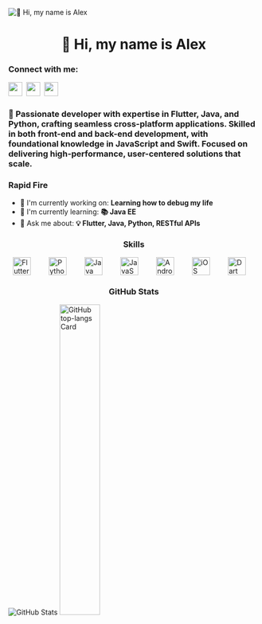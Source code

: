 ![👋 Hi, my name is Alex](https://www.cloudtransformation.com.sg/wp-content/uploads/2018/08/banner-softwaredev.jpg)

<div id="toc">
  <ul align="center" style="list-style: none">
    <summary>
      <h1>
        👋 Hi, my name is Alex
      </h1>
    </summary>
  </ul>
</div>

**<h3 align="left">Connect with me:</h3>** 
<p align="left"><a href="https://github.com/Al3x18" target="_blank"><img src="https://img.shields.io/badge/GitHub-100000?style=for-the-badge&logo=github&logoColor=white" height="28" style="margin-right: 4px"></a> <a href="https://www.linkedin.com/in/alex-de-pasquale-28535860" target="_blank"><img src="https://img.shields.io/badge/LinkedIn-0077B5?style=for-the-badge&logo=linkedin&logoColor=white" height="28" style="margin-right: 4px"></a> <a href="https://twitter.com/AlexDePasquale7" target="_blank"><img src="https://img.shields.io/badge/Twitter-000000?style=for-the-badge&logo=X&logoColor=white" height="28" style="margin-right: 4px"></a></p>

 **<h3 align="left">🚀 Passionate developer with expertise in Flutter, Java, and Python, crafting seamless cross-platform applications. Skilled in both front-end and back-end development, with foundational knowledge in JavaScript and Swift. Focused on delivering high-performance, user-centered solutions that scale.</h3>**

**<h3 align="left">Rapid Fire</h3>**

- 💼 I'm currently working on: **Learning how to debug my life**
- 🌱 I'm currently learning: **📚 Java EE**
- 💬 Ask me about: **💡 Flutter, Java, Python, RESTful APIs**

 **<h3 align="center">Skills</h3>**

<div style="display: flex; flex-wrap: wrap; gap: 18px; justify-content: center;"><img src="https://cdn.jsdelivr.net/gh/devicons/devicon/icons/flutter/flutter-original.svg" height="36" alt="Flutter" style="margin-right: 18px"> <img src="https://cdn.jsdelivr.net/gh/devicons/devicon/icons/python/python-original.svg" height="36" alt="Python" style="margin-right: 18px"> <img src="https://cdn.jsdelivr.net/gh/devicons/devicon@latest/icons/java/java-original-wordmark.svg" height="36" alt="Java" style="margin-right: 18px"> <img src="https://cdn.jsdelivr.net/gh/devicons/devicon/icons/javascript/javascript-original.svg" height="36" alt="JavaScript" style="margin-right: 18px"> <img src="https://cdn.jsdelivr.net/gh/devicons/devicon/icons/android/android-original.svg" height="36" alt="Android" style="margin-right: 18px"> <img src="https://cdn.jsdelivr.net/gh/devicons/devicon/icons/apple/apple-original.svg" height="36" alt="iOS" style="margin-right: 18px"> <img src="https://cdn.jsdelivr.net/gh/devicons/devicon@latest/icons/dart/dart-original.svg" height="36" alt="Dart" style="margin-right: 18px"></div>

 **<h3 align="center">GitHub Stats</h3>**

<p align="left">
  <img widhh="40%" src="https://github-readme-stats.vercel.app/api?username=Al3x18&show_icons=true&theme=github-compact&hide=contribs,stars&include_all_commits=true&count_private=true" alt="GitHub Stats" />
  <img width="40%" src="https://github-readme-stats.vercel.app/api/top-langs?username=Al3x18&theme=github-compact&hide_title=false&layout=compact&langs_count=6&hide_progress=false&card_width=400" alt="GitHub top-langs Card" />
</p>

